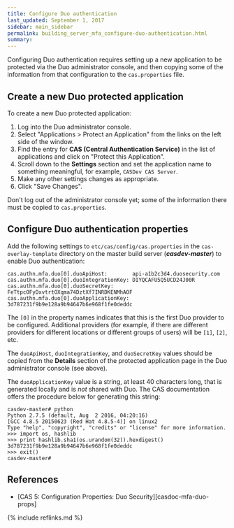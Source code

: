 ```yaml
---
title: Configure Duo authentication
last_updated: September 1, 2017
sidebar: main_sidebar
permalink: building_server_mfa_configure-duo-authentication.html
summary:
---
```


Configuring Duo authentication requires setting up a new application to be protected via the Duo administrator console, and then copying some of the information from that configuration to the `cas.properties` file.

## Create a new Duo protected application

To create a new Duo protected application:

1. Log into the Duo administrator console.
2. Select "Applications > Protect an Application" from the links on the left side of the window.
3. Find the entry for **CAS (Central Authentication Service)** in the list of applications and click on "Protect this Application".
4. Scroll down to the **Settings** section and set the application name to something meaningful, for example, `CASDev CAS Server`.
5. Make any other settings changes as appropriate.
6. Click "Save Changes".

Don't log out of the administrator console yet; some of the information there must be copied to `cas.properties`.

## Configure Duo authentication properties

Add the following settings to `etc/cas/config/cas.properties` in the `cas-overlay-template` directory on the master build server (***casdev-master***) to enable Duo authentication:

```properties
cas.authn.mfa.duo[0].duoApiHost:        api-a1b2c3d4.duosecurity.com
cas.authn.mfa.duo[0].duoIntegrationKey: DIYQCAFU5Q5UCD24J00R
cas.authn.mfa.duo[0].duoSecretKey:      FeTtpcOFyDxvtrtOXqma74DztXf7INRDKENMhAOF
cas.authn.mfa.duo[0].duoApplicationKey: 3d787231f9b9e128a9b94647b6e968f1fe0deddc
```

The `[0]` in the property names indicates that this is the first Duo provider to be configured. Additional providers (for example, if there are different providers for different locations or different groups of users) will be `[1]`, `[2]`, etc.

The `duoApiHost`, `duoIntegrationKey`, and `duoSecretKey` values should be copied from the **Details** section of the protected application page in the Duo administrator console (see above).

The `duoApplicationKey` value is a string, at least 40 characters long, that is generated locally and is *not* shared with Duo. The CAS documentation offers the procedure below for generating this string:

```console
casdev-master# python
Python 2.7.5 (default, Aug  2 2016, 04:20:16)
[GCC 4.8.5 20150623 (Red Hat 4.8.5-4)] on linux2
Type "help", "copyright", "credits" or "license" for more information.
>>> import os, hashlib
>>> print hashlib.sha1(os.urandom(32)).hexdigest()
3d787231f9b9e128a9b94647b6e968f1fe0deddc
>>> exit()
casdev-master#  
```

## References

* [CAS 5: Configuration Properties: Duo Security][casdoc-mfa-duo-props]

{% include reflinks.md %}
